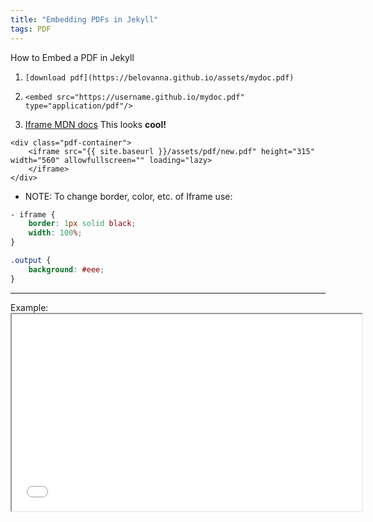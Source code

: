 ```yaml
---
title: "Embedding PDFs in Jekyll"
tags: PDF 
---
```



How to Embed a PDF in Jekyll

1. `[download pdf](https://belovanna.github.io/assets/mydoc.pdf)`

2. `<embed src="https://username.github.io/mydoc.pdf" type="application/pdf"/>`

3.  [Iframe MDN docs](https://developer.mozilla.org/en-US/docs/Web/HTML/Element/iframe) This looks **cool!**

```
<div class="pdf-container">
    <iframe src="{{ site.baseurl }}/assets/pdf/new.pdf" height="315" width="560" allowfullscreen="" loading="lazy>
    </iframe>
</div>
```

- NOTE: To change border, color, etc. of Iframe use:

```css
- iframe {
    border: 1px solid black;
    width: 100%;
}

.output {
    background: #eee;
}
```

<hr>
Example:

<div class="pdf-container">
    <iframe src="{{ site.baseurl }}/assets/docs/NeuralNetworkThatComputesSquareRoot.pdf" height="315" width="560" allowfullscreen="">
    </iframe>
</div>
